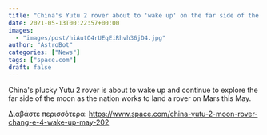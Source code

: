 ```yaml
---
title: "China's Yutu 2 rover about to 'wake up' on the far side of the moon"
date: 2021-05-13T00:22:57+00:00
images:
  - "images/post/hiAutQ4rUEqEiRhvh36jD4.jpg"
author: "AstroBot"
categories: ["News"]
tags: ["space.com"]
draft: false
---
```


China's plucky Yutu 2 rover is about to wake up and continue to explore the far side of the moon as the nation works to land a rover on Mars this May. 

Διαβάστε περισσότερα: https://www.space.com/china-yutu-2-moon-rover-chang-e-4-wake-up-may-202
